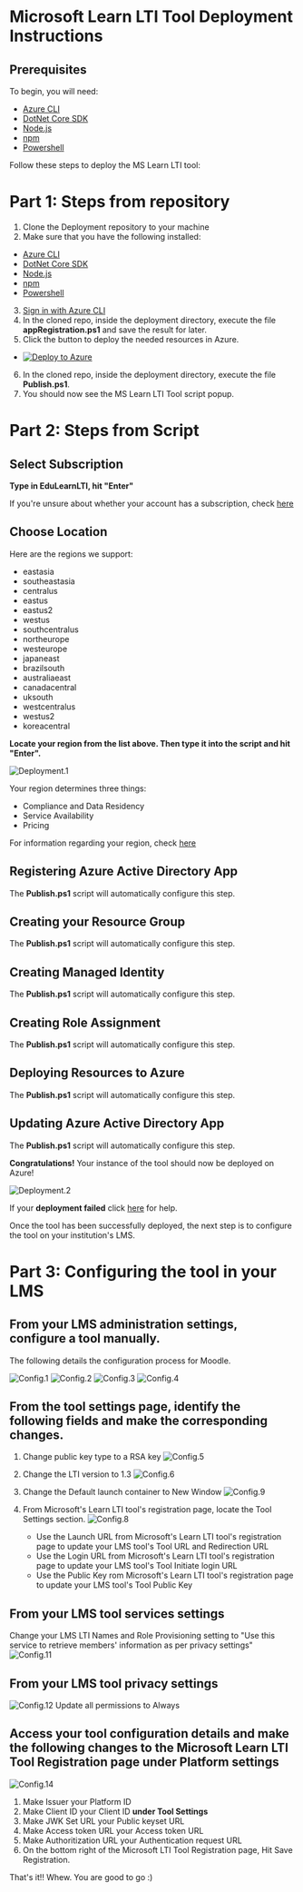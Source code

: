 # Microsoft Learn LTI Tool Deployment Instructions
## Prerequisites
To begin, you will need:
- [Azure CLI](https://docs.microsoft.com/en-us/cli/azure/install-azure-cli?view=azure-cli-latest?WT.mc_id=learnlti-github-cxa)
- [DotNet Core SDK](https://dotnet.microsoft.com/download?WT.mc_id=learnlti-github-cxa)
- [Node.js](https://nodejs.org/en/download/)
- [npm](https://www.npmjs.com/get-npm)
- [Powershell](https://docs.microsoft.com/powershell/scripting/install/installing-powershell?view=powershell-7?WT.mc_id=learnlti-github-cxa)

Follow these steps to deploy the MS Learn LTI tool:

# Part 1: Steps from repository 
1. Clone the Deployment repository to your machine
2. Make sure that you have the following installed:
* [Azure CLI](https://docs.microsoft.com/en-us/cli/azure/install-azure-cli?view=azure-cli-latest?WT.mc_id=learnlti-github-cxa)
* [DotNet Core SDK](https://dotnet.microsoft.com/download?WT.mc_id=learnlti-github-cxa)
* [Node.js](https://nodejs.org/en/download/)
* [npm](https://www.npmjs.com/get-npm)
* [Powershell](https://docs.microsoft.com/powershell/scripting/install/installing-powershell?view=powershell-7?WT.mc_id=learnlti-github-cxa)
3. [Sign in with Azure CLI](https://docs.microsoft.com/en-us/cli/azure/authenticate-azure-cli?view=azure-cli-latest?WT.mc_id=learnlti-github-cxa)
4. In the cloned repo, inside the deployment directory, execute the file **appRegistration.ps1** and save the result for later.
5. Click the button to deploy the needed resources in Azure.
* [![Deploy to Azure](https://aka.ms/deploytoazurebutton)](https://portal.azure.com/#create/Microsoft.Template/uri/https%3A%2F%2Fraw.githubusercontent.com%2Fmicrosoft%2FLearn-LTI%2Fmaster%2Fdeployment%2Fazuredeploy.json%3Ftoken%3DAQCAEE2JIAOYTYWW5HDSNSS7AODIM)
6. In the cloned repo, inside the deployment directory, execute the file **Publish.ps1**.
7. You should now see the MS Learn LTI Tool script popup.


# Part 2: Steps from Script

## Select Subscription

**Type in EduLearnLTI, hit "Enter"**

If you're unsure about whether your account has a subscription, check [here](https://ms.portal.azure.com/#blade/Microsoft_Azure_Billing/SubscriptionsBlade??WT.mc_id=learnlti-github-cxa)

## Choose Location

Here are the regions we support:
* eastasia
* southeastasia
* centralus
* eastus
* eastus2
* westus
* southcentralus
* northeurope
* westeurope
* japaneast
* brazilsouth
* australiaeast
* canadacentral
* uksouth
* westcentralus
* westus2
* koreacentral

**Locate your region from the list above. Then type it into the script and hit "Enter".**

![Deployment.1](./images/Deployment.1.jpg)

Your region determines three things:
* Compliance and Data Residency
* Service Availability
* Pricing

For information regarding your region, check [here](https://azure.microsoft.com/global-infrastructure/geographies/?WT.mc_id=learnlti-github-cxa)

## Registering Azure Active Directory App

The **Publish.ps1** script will automatically configure this step. 

## Creating your Resource Group

The **Publish.ps1** script will automatically configure this step.

## Creating Managed Identity

The **Publish.ps1** script will automatically configure this step.

## Creating Role Assignment

The **Publish.ps1** script will automatically configure this step.

## Deploying Resources to Azure

The **Publish.ps1** script will automatically configure this step.

## Updating Azure Active Directory App

The **Publish.ps1** script will automatically configure this step.

**Congratulations!** Your instance of the tool should now be deployed on Azure! 

![Deployment.2](./images/Deployment.2.jpg)

If your **deployment failed** click [here](./TROUBLESHOOTING.md) for help.

Once the tool has been successfully deployed, the next step is to configure the tool on your institution's LMS.

# Part 3: Configuring the tool in your LMS

## From your LMS administration settings, configure a tool manually. 

The following details the configuration process for Moodle. 

![Config.1](./images/Config.1.png)
![Config.2](./images/Config.2.png)
![Config.3](./images/Config.3.png)
![Config.4](./images/Config.4.png)

## From the tool settings page, identify the following fields and make the corresponding changes.

1. Change public key type to a RSA key
![Config.5](./images/Config.5.png)

2. Change the LTI version to 1.3
![Config.6](./images/Config.6.png)

3. Change the Default launch container to New Window
![Config.9](./images/Config.9.png)

4. From Microsoft's Learn LTI tool's registration page, locate the Tool Settings section. 
![Config.8](./images/Config.8.png)
   * Use the Launch URL from Microsoft's Learn LTI tool's registration page to update your LMS tool's Tool URL and Redirection URL
   * Use the Login URL from Microsoft's Learn LTI tool's registration page to update your LMS tool's Tool Initiate login URL
   * Use the Public Key rom Microsoft's Learn LTI tool's registration page to update your LMS tool's Tool Public Key

## From your LMS tool services settings

Change your LMS LTI Names and Role Provisioning setting to "Use this service to retrieve members' information as per privacy settings"
![Config.11](./images/Config.11.png)

## From your LMS tool privacy settings
![Config.12](./images/Config.12.png)
Update all permissions to Always

## Access your tool configuration details and make the following changes to the Microsoft Learn LTI Tool Registration page under Platform settings
![Config.14](./images/Config.14.png)
1. Make Issuer your Platform ID
2. Make Client ID your Client ID **under Tool Settings**
3. Make JWK Set URL your Public keyset URL
4. Make Access token URL your Access token URL 
5. Make Authoritization URL your Authentication request URL
6. On the bottom right of the Microsoft LTI Tool Registration page, Hit Save Registration.

That's it!! Whew. You are good to go :)
